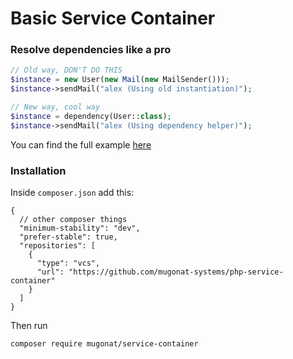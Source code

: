 # Basic Service Container

### Resolve dependencies like a pro

```php
// Old way, DON'T DO THIS
$instance = new User(new Mail(new MailSender()));
$instance->sendMail("alex (Using old instantiation)");

// New way, cool way
$instance = dependency(User::class);
$instance->sendMail("alex (Using dependency helper)");
```

You can find the full example [here](./example/index.php)

### Installation

Inside `composer.json` add this:
```json5
{
  // other composer things
  "minimum-stability": "dev",
  "prefer-stable": true,
  "repositories": [
    {
      "type": "vcs",
      "url": "https://github.com/mugonat-systems/php-service-container"
    }
  ]
}
```

Then run 
```bash
composer require mugonat/service-container
```